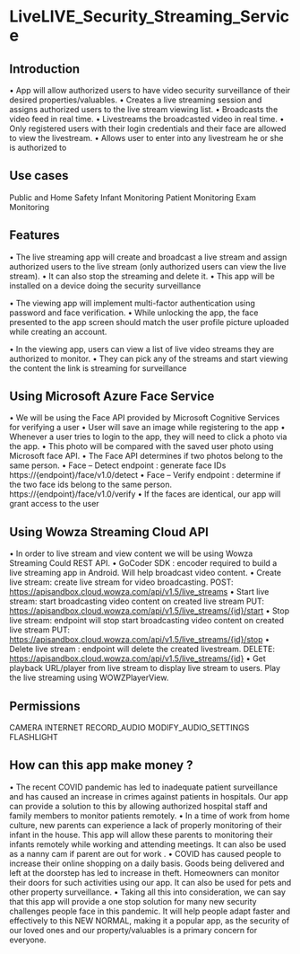 # LiveLIVE_Security_Streaming_Service

## Introduction

• App will allow authorized users to have video
security surveillance of their desired
properties/valuables.
• Creates a live streaming session and assigns
authorized users to the live stream viewing list.
• Broadcasts the video feed in real time.
• Livestreams the broadcasted video in real time.
• Only registered users with their login
credentials and their face are allowed to view
the livestream.
• Allows user to enter into any livestream he or
she is authorized to

## Use cases

Public and Home Safety 
Infant Monitoring 
Patient Monitoring 
Exam Monitoring

## Features

• The live streaming app will create and broadcast a live stream and assign
authorized users to the live stream (only authorized users can view the live
stream).
• It can also stop the streaming and delete it.
• This app will be installed on a device doing the security surveillance

• The viewing app will implement multi-factor authentication using password
and face verification.
• While unlocking the app, the face presented to the app screen should
match the user profile picture uploaded while creating an account.

• In the viewing app, users can view a list of live video streams they are
authorized to monitor.
• They can pick any of the streams and start viewing the content the link is
streaming for surveillance

## Using Microsoft Azure Face Service

• We will be using the Face API provided by
Microsoft Cognitive Services for verifying a user
• User will save an image while registering to the
app
• Whenever a user tries to login to the app, they
will need to click a photo via the app.
• This photo will be compared with the saved user
photo using Microsoft face API.
• The Face API determines if two photos belong to
the same person.
• Face – Detect endpoint : generate face IDs
https://{endpoint}/face/v1.0/detect
• Face – Verify endpoint : determine if the two face
ids belong to the same person.
https://{endpoint}/face/v1.0/verify
• If the faces are identical, our app will grant
access to the user

## Using Wowza Streaming Cloud API

• In order to live stream and view content we will be using
Wowza Streaming Could REST API.
• GoCoder SDK : encoder required to build a live streaming
app in Android. Will help broadcast video content.
• Create live stream: create live stream for video
broadcasting.
POST: https://apisandbox.cloud.wowza.com/api/v1.5/live_streams
• Start live stream: start broadcasting video content on
created live stream
PUT: https://apisandbox.cloud.wowza.com/api/v1.5/live_streams/{id}/start
• Stop live stream: endpoint will stop start broadcasting video
content on created live stream
PUT: https://apisandbox.cloud.wowza.com/api/v1.5/live_streams/{id}/stop
• Delete live stream : endpoint will delete the created
livestream.
DELETE: https://apisandbox.cloud.wowza.com/api/v1.5/live_streams/{id}
• Get playback URL/player from live stream to display live
stream to users. Play the live streaming using
WOWZPlayerView. 

## Permissions

CAMERA
INTERNET
RECORD_AUDIO
MODIFY_AUDIO_SETTINGS
FLASHLIGHT


## How can this app make money ?

• The recent COVID pandemic has led to inadequate patient surveillance and has caused an increase in
crimes against patients in hospitals. Our app can provide a solution to this by allowing authorized hospital
staff and family members to monitor patients remotely.
• In a time of work from home culture, new parents can experience a lack of properly monitoring of their
infant in the house. This app will allow these parents to monitoring their infants remotely while working and
attending meetings. It can also be used as a nanny cam if parent are out for work
.
• COVID has caused people to increase their online shopping on a daily basis. Goods being delivered and left
at the doorstep has led to increase in theft. Homeowners can monitor their doors for such activities using our
app. It can also be used for pets and other property surveillance.
• Taking all this into consideration, we can say that this app will provide a one stop solution for many new
security challenges people face in this pandemic. It will help people adapt faster and effectively to this NEW
NORMAL, making it a popular app, as the security of our loved ones and our property/valuables is a primary
concern for everyone.

